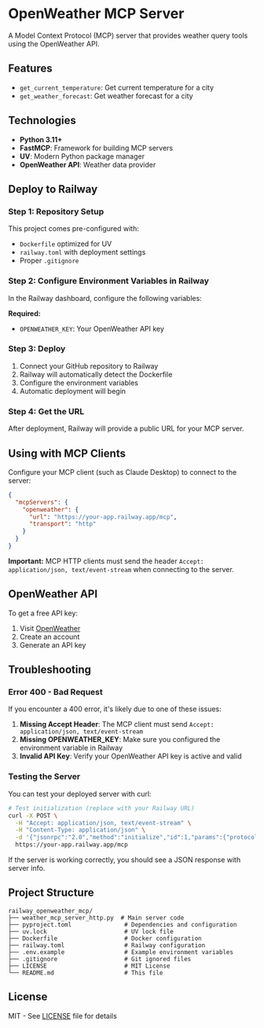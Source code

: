# OpenWeather MCP Server

A Model Context Protocol (MCP) server that provides weather query tools using the OpenWeather API.

## Features

- `get_current_temperature`: Get current temperature for a city
- `get_weather_forecast`: Get weather forecast for a city

## Technologies

- **Python 3.11+**
- **FastMCP**: Framework for building MCP servers
- **UV**: Modern Python package manager
- **OpenWeather API**: Weather data provider

## Deploy to Railway

### Step 1: Repository Setup

This project comes pre-configured with:
- `Dockerfile` optimized for UV
- `railway.toml` with deployment settings
- Proper `.gitignore`

### Step 2: Configure Environment Variables in Railway

In the Railway dashboard, configure the following variables:

**Required:**
- `OPENWEATHER_KEY`: Your OpenWeather API key

### Step 3: Deploy

1. Connect your GitHub repository to Railway
2. Railway will automatically detect the Dockerfile
3. Configure the environment variables
4. Automatic deployment will begin

### Step 4: Get the URL

After deployment, Railway will provide a public URL for your MCP server.

## Using with MCP Clients

Configure your MCP client (such as Claude Desktop) to connect to the server:

```json
{
  "mcpServers": {
    "openweather": {
      "url": "https://your-app.railway.app/mcp",
      "transport": "http"
    }
  }
}
```

**Important:** MCP HTTP clients must send the header `Accept: application/json, text/event-stream` when connecting to the server.

## OpenWeather API

To get a free API key:
1. Visit [OpenWeather](https://openweathermap.org/api)
2. Create an account
3. Generate an API key

## Troubleshooting

### Error 400 - Bad Request

If you encounter a 400 error, it's likely due to one of these issues:

1. **Missing Accept Header**: The MCP client must send `Accept: application/json, text/event-stream`
2. **Missing OPENWEATHER_KEY**: Make sure you configured the environment variable in Railway
3. **Invalid API Key**: Verify your OpenWeather API key is active and valid

### Testing the Server

You can test your deployed server with curl:

```bash
# Test initialization (replace with your Railway URL)
curl -X POST \
  -H "Accept: application/json, text/event-stream" \
  -H "Content-Type: application/json" \
  -d '{"jsonrpc":"2.0","method":"initialize","id":1,"params":{"protocolVersion":"2024-11-05","capabilities":{},"clientInfo":{"name":"test-client","version":"1.0"}}}' \
  https://your-app.railway.app/mcp
```

If the server is working correctly, you should see a JSON response with server info.

## Project Structure

```
railway_openweather_mcp/
├── weather_mcp_server_http.py  # Main server code
├── pyproject.toml               # Dependencies and configuration
├── uv.lock                      # UV lock file
├── Dockerfile                   # Docker configuration
├── railway.toml                 # Railway configuration
├── .env.example                 # Example environment variables
├── .gitignore                   # Git ignored files
├── LICENSE                      # MIT License
└── README.md                    # This file
```

## License

MIT - See [LICENSE](LICENSE) file for details
